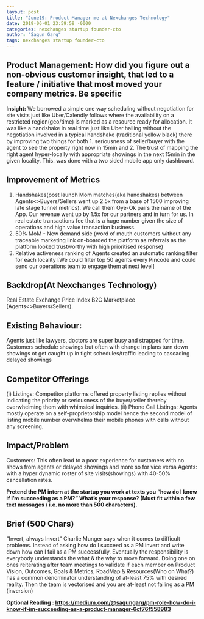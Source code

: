 ```yaml
---
layout: post
title: "June19: Product Manager me at Nexchanges Technology"
date: 2019-06-01 23:59:59 -0000
categories: nexchanges startup founder-cto
author: "Sagun Garg"
tags: nexchanges startup founder-cto 
---
```


## Product Management: How did you figure out a non-obvious customer insight, that led to a feature / initiative that most moved your company metrics. Be specific

**Insight:** We borrowed a simple one way scheduling without negotiation for site visits just like Uber/Calendly follows where the availability on a restricted region(geo/time) is marked as a resource ready for allocation. It was like a handshake in real time just like Uber hailing without the negotiation involved in a typical handshake (traditional yellow black) there by improving two things for both 1. seriousness of seller/buyer with the agent to see the property right now in 15min and 2. The trust of mapping the right agent hyper-locally with appropriate showings in the next 15min in the given locality. This. was done with a two sided mobile app only dashboard.

## Improvement of Metrics
1. Handshakes(post launch Mom matches(aka handshakes) between Agents<>Buyers/Sellers went up 2.5x from a base of 1500 improving late stage funnel metrics). We call them Oye-Ok pairs the name of the App. Our revenue went up by 1.5x for our partners and in turn for us. In real estate transactions fee that is a huge number given the size of operations and high value transaction business. 
2. 50% MoM - New demand side (word of mouth customers without any traceable marketing link on-boarded the platform as referrals as the platform looked trustworthy with high prioritised response)
3. Relative activeness ranking of Agents created an automatic ranking filter for each locality [We could filter top 50 agents every Pincode and could send our operations team to engage them at next level]

## Backdrop(At Nexchanges Technology)
Real Estate Exchange Price Index B2C Marketplace [Agents<>Buyers/Sellers).

## Existing Behaviour: 
Agents just like lawyers, doctors are super busy and strapped for time. Customers schedule showings but often with change in plans turn down showings ot get caught up in tight schedules/traffic leading to cascading delayed showings

## Competitor Offerings
(i) Listings: Competitor platforms offered property listing replies without indicating the priority or seriousness of the buyer/seller thereby overwhelming them with whimsical inquiries. 
(ii) Phone Call Listings: Agents mostly operate on a self-proprietorship model hence the second model of listing mobile number overwhelms their mobile phones with calls without any screening. 

## Impact/Problem 
Customers: This often lead to a poor experience for customers with no shows from agents or delayed showings and more so for vice versa 
Agents: with a hyper dynamic roster of site visits(showings) with 40-50% cancellation rates. 

**Pretend the PM intern at the startup you work at texts you “how do I know if I’m succeeding as a PM?” What’s your response? (Must fit within a few text messages / i.e. no more than 500 characters).**

## Brief (500 Chars)
"Invert, always Invert" Charlie Munger says when it comes to difficult problems. Instead of asking how do I succeed  as a PM invert and write down how can I fail as a PM successfully. Eventually the responsibility is everybody understands the what & the why to move forward. Doing one on ones reiterating after team meetings to validate if each member on Product Vision, Outcomes, Goals & Metrics, RoadMap & Resources(Who on What?) has a common denominator understanding of at-least 75% with desired reality. Then the team is vectorised and you are at-least not failing as a PM (inversion)

**Optional Reading : https://medium.com/@sagungarg/pm-role-how-do-i-know-if-im-succeeding-as-a-product-manager-6cf76f558983**